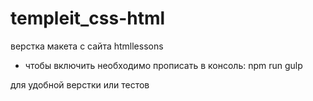 # templeit_css-html
верстка макета с сайта htmllessons
* чтобы включить необходимо прописать в консоль: npm run gulp

для удобной верстки или тестов
